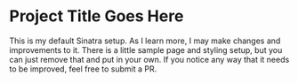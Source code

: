 # Project Title Goes Here

This is my default Sinatra setup. As I learn more, I may make changes and
improvements to it. There is a little sample page and styling setup, but you
can just remove that and put in your own. If you notice any way that it needs
to be improved, feel free to submit a PR.
